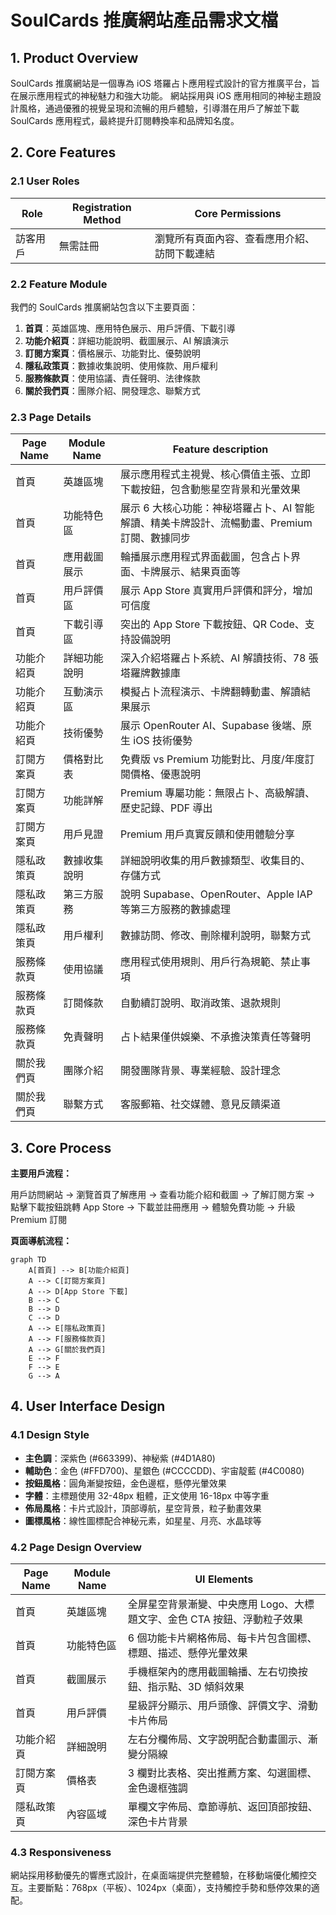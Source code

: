 # SoulCards 推廣網站產品需求文檔

## 1. Product Overview

SoulCards 推廣網站是一個專為 iOS 塔羅占卜應用程式設計的官方推廣平台，旨在展示應用程式的神秘魅力和強大功能。
網站採用與 iOS 應用相同的神秘主題設計風格，通過優雅的視覺呈現和流暢的用戶體驗，引導潛在用戶了解並下載 SoulCards 應用程式，最終提升訂閱轉換率和品牌知名度。

## 2. Core Features

### 2.1 User Roles

| Role | Registration Method | Core Permissions |
|------|---------------------|------------------|
| 訪客用戶 | 無需註冊 | 瀏覽所有頁面內容、查看應用介紹、訪問下載連結 |

### 2.2 Feature Module

我們的 SoulCards 推廣網站包含以下主要頁面：

1. **首頁**：英雄區塊、應用特色展示、用戶評價、下載引導
2. **功能介紹頁**：詳細功能說明、截圖展示、AI 解讀演示
3. **訂閱方案頁**：價格展示、功能對比、優勢說明
4. **隱私政策頁**：數據收集說明、使用條款、用戶權利
5. **服務條款頁**：使用協議、責任聲明、法律條款
6. **關於我們頁**：團隊介紹、開發理念、聯繫方式

### 2.3 Page Details

| Page Name | Module Name | Feature description |
|-----------|-------------|---------------------|
| 首頁 | 英雄區塊 | 展示應用程式主視覺、核心價值主張、立即下載按鈕，包含動態星空背景和光暈效果 |
| 首頁 | 功能特色區 | 展示 6 大核心功能：神秘塔羅占卜、AI 智能解讀、精美卡牌設計、流暢動畫、Premium 訂閱、數據同步 |
| 首頁 | 應用截圖展示 | 輪播展示應用程式界面截圖，包含占卜界面、卡牌展示、結果頁面等 |
| 首頁 | 用戶評價區 | 展示 App Store 真實用戶評價和評分，增加可信度 |
| 首頁 | 下載引導區 | 突出的 App Store 下載按鈕、QR Code、支持設備說明 |
| 功能介紹頁 | 詳細功能說明 | 深入介紹塔羅占卜系統、AI 解讀技術、78 張塔羅牌數據庫 |
| 功能介紹頁 | 互動演示區 | 模擬占卜流程演示、卡牌翻轉動畫、解讀結果展示 |
| 功能介紹頁 | 技術優勢 | 展示 OpenRouter AI、Supabase 後端、原生 iOS 技術優勢 |
| 訂閱方案頁 | 價格對比表 | 免費版 vs Premium 功能對比、月度/年度訂閱價格、優惠說明 |
| 訂閱方案頁 | 功能詳解 | Premium 專屬功能：無限占卜、高級解讀、歷史記錄、PDF 導出 |
| 訂閱方案頁 | 用戶見證 | Premium 用戶真實反饋和使用體驗分享 |
| 隱私政策頁 | 數據收集說明 | 詳細說明收集的用戶數據類型、收集目的、存儲方式 |
| 隱私政策頁 | 第三方服務 | 說明 Supabase、OpenRouter、Apple IAP 等第三方服務的數據處理 |
| 隱私政策頁 | 用戶權利 | 數據訪問、修改、刪除權利說明，聯繫方式 |
| 服務條款頁 | 使用協議 | 應用程式使用規則、用戶行為規範、禁止事項 |
| 服務條款頁 | 訂閱條款 | 自動續訂說明、取消政策、退款規則 |
| 服務條款頁 | 免責聲明 | 占卜結果僅供娛樂、不承擔決策責任等聲明 |
| 關於我們頁 | 團隊介紹 | 開發團隊背景、專業經驗、設計理念 |
| 關於我們頁 | 聯繫方式 | 客服郵箱、社交媒體、意見反饋渠道 |

## 3. Core Process

**主要用戶流程：**

用戶訪問網站 → 瀏覽首頁了解應用 → 查看功能介紹和截圖 → 了解訂閱方案 → 點擊下載按鈕跳轉 App Store → 下載並註冊應用 → 體驗免費功能 → 升級 Premium 訂閱

**頁面導航流程：**

```mermaid
graph TD
    A[首頁] --> B[功能介紹頁]
    A --> C[訂閱方案頁]
    A --> D[App Store 下載]
    B --> C
    B --> D
    C --> D
    A --> E[隱私政策頁]
    A --> F[服務條款頁]
    A --> G[關於我們頁]
    E --> F
    F --> E
    G --> A
```

## 4. User Interface Design

### 4.1 Design Style

- **主色調**：深紫色 (#663399)、神秘紫 (#4D1A80)
- **輔助色**：金色 (#FFD700)、星銀色 (#CCCCDD)、宇宙靛藍 (#4C0080)
- **按鈕風格**：圓角漸變按鈕，金色邊框，懸停光暈效果
- **字體**：主標題使用 32-48px 粗體，正文使用 16-18px 中等字重
- **佈局風格**：卡片式設計，頂部導航，星空背景，粒子動畫效果
- **圖標風格**：線性圖標配合神秘元素，如星星、月亮、水晶球等

### 4.2 Page Design Overview

| Page Name | Module Name | UI Elements |
|-----------|-------------|-------------|
| 首頁 | 英雄區塊 | 全屏星空背景漸變、中央應用 Logo、大標題文字、金色 CTA 按鈕、浮動粒子效果 |
| 首頁 | 功能特色區 | 6 個功能卡片網格佈局、每卡片包含圖標、標題、描述、懸停光暈效果 |
| 首頁 | 截圖展示 | 手機框架內的應用截圖輪播、左右切換按鈕、指示點、3D 傾斜效果 |
| 首頁 | 用戶評價 | 星級評分顯示、用戶頭像、評價文字、滑動卡片佈局 |
| 功能介紹頁 | 詳細說明 | 左右分欄佈局、文字說明配合動畫圖示、漸變分隔線 |
| 訂閱方案頁 | 價格表 | 3 欄對比表格、突出推薦方案、勾選圖標、金色邊框強調 |
| 隱私政策頁 | 內容區域 | 單欄文字佈局、章節導航、返回頂部按鈕、深色卡片背景 |

### 4.3 Responsiveness

網站採用移動優先的響應式設計，在桌面端提供完整體驗，在移動端優化觸控交互。主要斷點：768px（平板）、1024px（桌面），支持觸控手勢和懸停效果的適配。